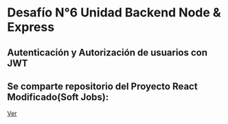 
# Desafío N°6 Unidad Backend Node & Express
## Autenticación y Autorización de usuarios con JWT

## Se comparte repositorio del Proyecto React Modificado(Soft Jobs):
[Ver](https://github.com/javierfdb/material-apoyo)






